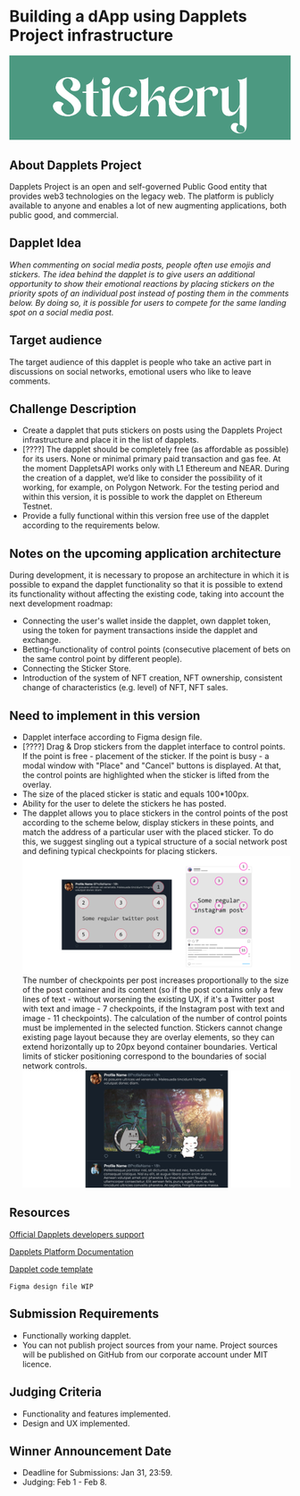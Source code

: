 # Building a dApp using Dapplets Project infrastructure
![](https://github.com/RidgeRock/stickery/blob/3a2f360da2ca06f0a91c0d9be32ae79db70ee70c/GitcoinImages/Logo.png)

## About Dapplets Project

Dapplets Project is an open and self-governed Public Good entity that provides web3 technologies on the legacy web. The platform is publicly available to anyone and enables a lot of new augmenting applications, both public good, and commercial.

## Dapplet Idea

*When commenting on social media posts, people often use emojis and stickers. The idea behind the dapplet is to give users an additional opportunity to show their emotional reactions by placing stickers on the priority spots of an individual post instead of posting them in the comments below. By doing so, it is possible for users to compete for the same landing spot on a social media post.*

## Target audience

The target audience of this dapplet is people who take an active part in discussions on social networks, emotional users who like to leave comments.

## Challenge Description

* Create a dapplet that puts stickers on posts using the Dapplets Project infrastructure and place it in the list of dapplets.
* [????] The dapplet should be completely free (as affordable as possible) for its users. None or minimal primary paid transaction and gas fee. At the moment DappletsAPI works only with L1 Ethereum and NEAR. During the creation of a dapplet, we’d like to consider the possibility of it working, for example, on Polygon Network. For the testing period and within this version, it is possible to work the dapplet on Ethereum Testnet.
* Provide a fully functional within this version free use of the dapplet according to the requirements below.

## Notes on the upcoming application architecture

During development, it is necessary to propose an architecture in which it is possible to expand the dapplet functionality so that it is possible to extend its functionality without affecting the existing code, taking into account the next development roadmap:

* Connecting the user's wallet inside the dapplet, own dapplet token, using the token for payment transactions inside the dapplet and exchange.
* Betting-functionality of control points (consecutive placement of bets on the same control point by different people).
* Connecting the Sticker Store.
* Introduction of the system of NFT creation, NFT ownership, consistent change of characteristics (e.g. level) of NFT, NFT sales.

## Need to implement in this version

* Dapplet interface according to Figma design file.
* [????] Drag & Drop stickers from the dapplet interface to control points. If the point is free - placement of the sticker. If the point is busy - a modal window with "Place" and "Cancel" buttons is displayed. At that, the control points are highlighted when the sticker is lifted from the overlay.
* The size of the placed sticker is static and equals 100*100px.
* Ability for the user to delete the stickers he has posted.
* The dapplet allows you to place stickers in the control points of the post according to the scheme below, display stickers in these points, and match the address of a particular user with the placed sticker. To do this, we suggest singling out a typical structure of a social network post and defining typical checkpoints for placing stickers.
![](https://github.com/RidgeRock/stickery/blob/3a2f360da2ca06f0a91c0d9be32ae79db70ee70c/GitcoinImages/Points.png "Twitter and Instagram scheme")
The number of checkpoints per post increases proportionally to the size of the post container and its content (so if the post contains only a few lines of text - without worsening the existing UX, if it's a Twitter post with text and image - 7 checkpoints, if the Instagram post with text and image - 11 checkpoints). The calculation of the number of control points must be implemented in the selected function. Stickers cannot change existing page layout because they are overlay elements, so they can extend horizontally up to 20px beyond container boundaries. Vertical limits of sticker positioning correspond to the boundaries of social network controls.
![](https://github.com/RidgeRock/stickery/blob/98bc1c71c7ba859e2ca750744e925afab84aab9b/GitcoinImages/Example.png "Working dapplet example")

## Resources

  [Official Dapplets developers support](https://discord.gg/MeccGNcd)
  
  [Dapplets Platform Documentation](https://docs.dapplets.org/docs)
  
  [Dapplet code template](https://github.com/dapplets/dapplet-template)
  ```
  Figma design file WIP
  ```
  
## Submission Requirements

* Functionally working dapplet.
* You can not publish project sources from your name. Project sources will be published on GitHub from our corporate account under MIT licence.

## Judging Criteria

* Functionality and features implemented.
* Design and UX implemented.

## Winner Announcement Date

* Deadline for Submissions: Jan 31, 23:59.
* Judging: Feb 1 - Feb 8.
